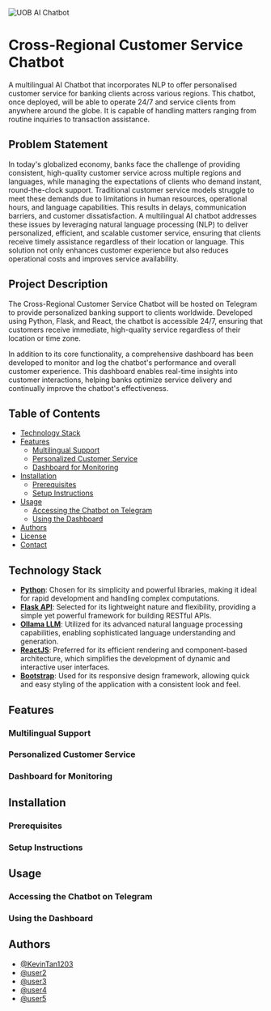![UOB AI Chatbot](img/UOB-AI-Chatbot.png)

# Cross-Regional Customer Service Chatbot

A multilingual AI Chatbot that incorporates NLP to offer personalised customer service for banking clients across various regions. This chatbot, once deployed, will be able to operate 24/7 and service clients from anywhere around the globe. It is capable of handling matters ranging from routine inquiries to transaction assistance.

## Problem Statement

In today's globalized economy, banks face the challenge of providing consistent, high-quality customer service across multiple regions and languages, while managing the expectations of clients who demand instant, round-the-clock support. Traditional customer service models struggle to meet these demands due to limitations in human resources, operational hours, and language capabilities. This results in delays, communication barriers, and customer dissatisfaction. A multilingual AI chatbot addresses these issues by leveraging natural language processing (NLP) to deliver personalized, efficient, and scalable customer service, ensuring that clients receive timely assistance regardless of their location or language. This solution not only enhances customer experience but also reduces operational costs and improves service availability.

## Project Description

The Cross-Regional Customer Service Chatbot will be hosted on Telegram to provide personalized banking support to clients worldwide. Developed using Python, Flask, and React, the chatbot is accessible 24/7, ensuring that customers receive immediate, high-quality service regardless of their location or time zone.

In addition to its core functionality, a comprehensive dashboard has been developed to monitor and log the chatbot's performance and overall customer experience. This dashboard enables real-time insights into customer interactions, helping banks optimize service delivery and continually improve the chatbot's effectiveness.

## Table of Contents

- [Technology Stack](#technology-stack)
- [Features](#features)
  - [Multilingual Support](#multilingual-support)
  - [Personalized Customer Service](#personalized-customer-service)
  - [Dashboard for Monitoring](#dashboard-for-monitoring)
- [Installation](#installation)
  - [Prerequisites](#prerequisites)
  - [Setup Instructions](#setup-instructions)
- [Usage](#usage)
  - [Accessing the Chatbot on Telegram](#accessing-the-chatbot-on-telegram)
  - [Using the Dashboard](#using-the-dashboard)
- [Authors](#authors)
- [License](#license)
- [Contact](#contact)

## Technology Stack

- **[Python](https://www.python.org)**: Chosen for its simplicity and powerful libraries, making it ideal for rapid development and handling complex computations.
- **[Flask API](https://flask.palletsprojects.com/en/latest/api/)**: Selected for its lightweight nature and flexibility, providing a simple yet powerful framework for building RESTful APIs.
- **[Ollama LLM](https://ollama.com)**: Utilized for its advanced natural language processing capabilities, enabling sophisticated language understanding and generation.
- **[ReactJS](https://react.dev)**: Preferred for its efficient rendering and component-based architecture, which simplifies the development of dynamic and interactive user interfaces.
- **[Bootstrap](https://getbootstrap.com)**: Used for its responsive design framework, allowing quick and easy styling of the application with a consistent look and feel.

## Features

### Multilingual Support

### Personalized Customer Service

### Dashboard for Monitoring

## Installation

### Prerequisites

### Setup Instructions

## Usage

### Accessing the Chatbot on Telegram

### Using the Dashboard

## Authors

- [@KevinTan1203](https://github.com/KevinTan1203)
- [@user2](https://github.com/)
- [@user3](https://github.com/)
- [@user4](https://github.com/)
- [@user5](https://github.com/)
